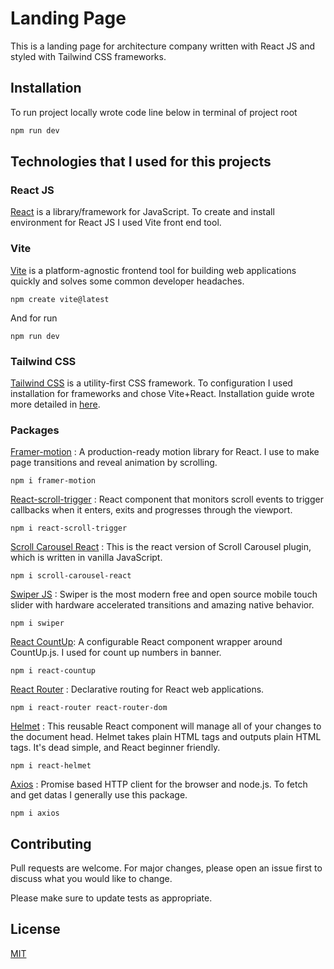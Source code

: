 # Landing Page

This is a landing page for architecture company written with React JS and styled with Tailwind CSS frameworks.

## Installation

To run project locally wrote code line below in terminal of project root

```bash
npm run dev
```

## Technologies that I used for this projects

### React JS

  [React](https://react.dev/) is a library/framework for JavaScript. To create and install environment for React JS I used Vite front end tool.

### Vite 

[Vite](https://vitejs.dev/) is a platform-agnostic frontend tool for building web applications quickly and solves some common developer headaches.

```
npm create vite@latest
```
And for run
``` 
npm run dev
```
### Tailwind CSS
[Tailwind CSS](https://tailwindcss.com/) is a utility-first CSS framework. To configuration I used installation for frameworks and chose Vite+React. Installation guide wrote more detailed in [here](https://tailwindcss.com/docs/guides/vite).


### Packages
[Framer-motion](https://www.framer.com/motion/) : A production-ready motion library for React. I use to make page transitions and reveal animation by scrolling.
```
npm i framer-motion
```

[React-scroll-trigger](https://www.npmjs.com/package/react-scroll-trigger) : React component that monitors scroll events to trigger callbacks when it enters, exits and progresses through the viewport.
```
npm i react-scroll-trigger
```

[Scroll Carousel React](https://www.npmjs.com/package/scroll-carousel-react) : This is the react version of Scroll Carousel plugin, which is written in vanilla JavaScript.
```
npm i scroll-carousel-react
```

[Swiper JS](https://swiperjs.com/) : Swiper is the most modern free and open source mobile touch slider with hardware accelerated transitions and amazing native behavior.
```
npm i swiper
```

[React CountUp](https://www.npmjs.com/package/react-countup): A configurable React component wrapper around CountUp.js. I used for count up numbers in banner.

```
npm i react-countup
```

[React Router](https://www.npmjs.com/package/react-router) : Declarative routing for React web applications.
```
npm i react-router react-router-dom
```

[Helmet](https://www.npmjs.com/package/react-helmet) : This reusable React component will manage all of your changes to the document head.
Helmet takes plain HTML tags and outputs plain HTML tags. It's dead simple, and React beginner friendly.
```
npm i react-helmet
```

[Axios](https://www.npmjs.com/package/axios) : Promise based HTTP client for the browser and node.js. To fetch and get datas I generally use this package.
```
npm i axios
```

## Contributing

Pull requests are welcome. For major changes, please open an issue first
to discuss what you would like to change.

Please make sure to update tests as appropriate.

## License

[MIT](https://choosealicense.com/licenses/mit/)
